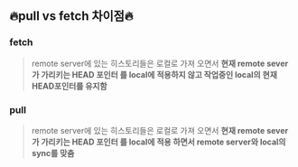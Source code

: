 ## 🔥pull vs fetch 차이점🔥

### fetch

> remote server에 있는 히스토리들은 로컬로 가져 오면서 **현재 remote sever가 가리키는 HEAD 포인터 를 local에 적용하지 않고 작업중인 local의 현재 HEAD포인터를 유지함**

### pull

> remote server에 있는 히스토리들은 로컬로 가져 오면서 **현재 remote sever가 가리키는 HEAD 포인터 를 local에 적용 하면서 remote server와 local의 sync를 맞춤**
